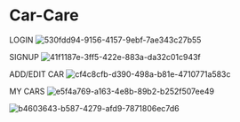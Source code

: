 # Car-Care
LOGIN
![530fdd94-9156-4157-9ebf-7ae343c27b55](https://user-images.githubusercontent.com/33232294/212017009-c155acbf-6d36-4f04-9002-0b92744113f5.jpg)

SIGNUP
![41f1187e-3ff5-422e-883a-da32c01c943f](https://user-images.githubusercontent.com/33232294/212017050-1fabcdad-e0f2-474e-bc10-a7f102d81f3f.jpg)

ADD/EDIT CAR
![cf4c8cfb-d390-498a-b81e-4710771a583c](https://user-images.githubusercontent.com/33232294/212017060-14bcf968-8fb1-475a-bdba-4019515f145a.jpg)

MY CARS
![e5f4a769-a163-4e8b-89b2-b252f507ee49](https://user-images.githubusercontent.com/33232294/212016880-f5b88d15-556a-4df0-8a51-966d9332cd4e.jpg)

![b4603643-b587-4279-afd9-7871806ec7d6](https://user-images.githubusercontent.com/33232294/212017077-e879a760-439b-4664-bfbe-5ead212fe8a3.jpg)

